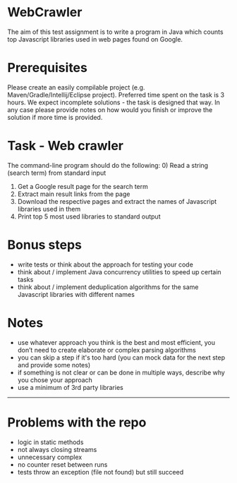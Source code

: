 # WebCrawler
The aim of this test assignment is to write a program in Java which counts top Javascript libraries used in
web pages found on Google.

# Prerequisites
Please create an easily compilable project (e.g. Maven/Gradle/Intellij/Eclipse project).
Preferred time spent on the task is 3 hours. We expect incomplete solutions - the task is designed that
way. In any case please provide notes on how would you finish or improve the solution if more time is
provided.

# Task​ ​-​ ​Web​ ​crawler
The command-line program should do the following:
0) Read a string (search term) from standard input
1) Get a Google result page for the search term
2) Extract main result links from the page
3) Download the respective pages and extract the names of Javascript libraries used in them
4) Print top 5 most used libraries to standard output

# Bonus​ ​steps
- write tests or think about the approach for testing your code
- think about / implement Java concurrency utilities to speed up certain tasks
- think about / implement deduplication algorithms for the same Javascript libraries with different names

# Notes
- use whatever approach you think is the best and most efficient, you don’t need to create elaborate or
complex parsing algorithms
- you can skip a step if it's too hard (you can mock data for the next step and provide some notes)
- if something is not clear or can be done in multiple ways, describe why you chose your approach
- use a minimum of 3rd party libraries

-------
# Problems with the repo
- logic in static methods
- not always closing streams
- unnecessary complex
- no counter reset between runs
- tests throw an exception (file not found) but still succeed
